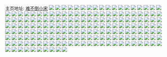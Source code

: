 主页地址: [难不倒小宋](https://weibo.com/u/3720304555) 
![](https://wx4.sinaimg.cn/mw2000/ddbf57ably1h9kxwwbkgvj22802yox6q.jpg) 
![](https://wx4.sinaimg.cn/mw2000/ddbf57ably1h9kxwsl8fgj22802yox6q.jpg) 
![](https://wx4.sinaimg.cn/mw2000/ddbf57ably1h9ifearhb2j22c02jzkjl.jpg) 
![](https://wx4.sinaimg.cn/mw2000/ddbf57ably1h9hijsj7a8j22802yokjm.jpg) 
![](https://wx4.sinaimg.cn/mw2000/ddbf57ably1h9hijq1jtej22802yohdv.jpg) 
![](https://wx4.sinaimg.cn/mw2000/ddbf57ably1h8zvcie8stj20n00q7tav.jpg) 
![](https://wx4.sinaimg.cn/mw2000/ddbf57ably1h8ocmxlhq3j23402c0b2b.jpg) 
![](https://wx4.sinaimg.cn/mw2000/ddbf57ably1h8ocn0g9u2j22802yokjl.jpg) 
![](https://wx4.sinaimg.cn/mw2000/ddbf57ably1h8ocnjdwwvj22802yoe83.jpg) 
![](https://wx4.sinaimg.cn/mw2000/ddbf57ably1h7jlvc24gaj22802yoqv6.jpg) 
![](https://wx4.sinaimg.cn/mw2000/ddbf57ably1h7jlv95ibzj20u0140dsl.jpg) 
![](https://wx4.sinaimg.cn/mw2000/ddbf57ably1h70hvm5u67j22802yox6q.jpg) 
![](https://wx4.sinaimg.cn/mw2000/ddbf57ably1h70hvqk8jcj22802yo1kz.jpg) 
![](https://wx4.sinaimg.cn/mw2000/ddbf57ably1h70hxo1ivrj21hc0u0apj.jpg) 
![](https://wx4.sinaimg.cn/mw2000/ddbf57ably1h6lmfyyrqwj21z40tsdgm.jpg) 
![](https://wx4.sinaimg.cn/mw2000/ddbf57ably1h6c73rv5swj22yo280n7w.jpg) 
![](https://wx4.sinaimg.cn/mw2000/ddbf57ably1h6c73mv5ahj223f2c0x6q.jpg) 
![](https://wx4.sinaimg.cn/mw2000/ddbf57ably1h6c73t5zazj22c0340wgx.jpg) 
![](https://wx4.sinaimg.cn/mw2000/ddbf57ably1h6c76jgoyej21hc0u00y4.jpg) 
![](https://wx4.sinaimg.cn/mw2000/ddbf57ably1h69s64scq7j20n00fy0u4.jpg) 
![](https://wx4.sinaimg.cn/mw2000/ddbf57ably1h69s64bqsvj22c025w4c8.jpg) 
![](https://wx4.sinaimg.cn/mw2000/ddbf57ably1h5xu68mkmqj22802yodpy.jpg) 
![](https://wx4.sinaimg.cn/mw2000/ddbf57ably1h5xu5q4vuxj22c0340b2a.jpg) 
![](https://wx4.sinaimg.cn/mw2000/ddbf57ably1h5xu6c6c23j229g1zdtec.jpg) 
![](https://wx4.sinaimg.cn/mw2000/ddbf57ably1h5xu6jn4hlj23402c0u0z.jpg) 
![](https://wx4.sinaimg.cn/mw2000/ddbf57ably1h5xu6ooaexj23402c04an.jpg) 
![](https://wx4.sinaimg.cn/mw2000/ddbf57ably1h5pm8d0zxgj228030ahdv.jpg) 
![](https://wx4.sinaimg.cn/mw2000/ddbf57ably1h5pm7zs8j4j22yo280x6q.jpg) 
![](https://wx4.sinaimg.cn/mw2000/ddbf57ably1h5pm8gv7y6j22802twhdu.jpg) 
![](https://wx4.sinaimg.cn/mw2000/ddbf57ably1h5a6fvy4ubj22802you0z.jpg) 
![](https://wx4.sinaimg.cn/mw2000/ddbf57ably1h5a6foq11bj22802yox6r.jpg) 
![](https://wx4.sinaimg.cn/mw2000/ddbf57ably1h4em7g1ltcj21o02804qp.jpg) 
![](https://wx4.sinaimg.cn/mw2000/ddbf57ably1h3x08p23baj22bo2c0qv5.jpg) 
![](https://wx4.sinaimg.cn/mw2000/ddbf57ably1h39zw8sm25j20n00q0mzi.jpg) 
![](https://wx4.sinaimg.cn/mw2000/ddbf57ably1h2e52bhd0kj23402c0qv5.jpg) 
![](https://wx4.sinaimg.cn/mw2000/ddbf57ably1h2e52d5hhoj23402c0kjm.jpg) 
![](https://wx4.sinaimg.cn/mw2000/ddbf57ably1h0jzqf9ernj21390m316l.jpg) 
![](https://wx4.sinaimg.cn/mw2000/ddbf57ably1h01khyi2m2j20j40j2n04.jpg) 
![](https://wx4.sinaimg.cn/mw2000/ddbf57ably1gzmnl5soqij23402c07wi.jpg) 
![](https://wx4.sinaimg.cn/mw2000/ddbf57ably1gzfh26tp76j21o02804qp.jpg) 
![](https://wx4.sinaimg.cn/mw2000/ddbf57ably1gysjycq7s7j22c02wnnpe.jpg) 
![](https://wx4.sinaimg.cn/mw2000/ddbf57ably1gyeswqx88qj21o021bnpd.jpg) 
![](https://wx4.sinaimg.cn/mw2000/ddbf57ably1gyet4qyi39j21o01wm000.jpg) 
![](https://wx4.sinaimg.cn/mw2000/ddbf57ably1gy4cqdf9anj20n01170w9.jpg) 
![](https://wx4.sinaimg.cn/mw2000/ddbf57ably1gy0stdcu7fj22801o07wi.jpg) 
![](https://wx4.sinaimg.cn/mw2000/ddbf57ably1gxxxbmaaybj22c0340x6p.jpg) 
![](https://wx4.sinaimg.cn/mw2000/ddbf57ably1gxbz5gaothj20mw175tbc.jpg) 
![](https://wx4.sinaimg.cn/mw2000/ddbf57ably1gxbz5h5zmxj21o0280b29.jpg) 
![](https://wx4.sinaimg.cn/mw2000/ddbf57ably1gwxh012ucdj22c02v9qv6.jpg) 
![](https://wx4.sinaimg.cn/mw2000/ddbf57ably1gw5r94wsenj22801o0kjm.jpg) 
![](https://wx4.sinaimg.cn/mw2000/ddbf57ably1gw5r991yl2j22801o0qv6.jpg) 
![](https://wx4.sinaimg.cn/mw2000/ddbf57ably1gw5s0qn810j22801o0kjm.jpg) 
![](https://wx4.sinaimg.cn/mw2000/ddbf57ably1gw5r9ahx45j22c02ale82.jpg) 
![](https://wx4.sinaimg.cn/mw2000/ddbf57ably1gw5ra8j3nzj22c02euqv5.jpg) 
![](https://wx4.sinaimg.cn/mw2000/ddbf57ably1gw5rbf7sgqj20kg0degmf.jpg) 
![](https://wx4.sinaimg.cn/mw2000/ddbf57ably1gvtxeh95a6j22c0340hdu.jpg) 
![](https://wx4.sinaimg.cn/mw2000/ddbf57ably1gvtxg5pd9sj229w317x6q.jpg) 
![](https://wx4.sinaimg.cn/mw2000/ddbf57ably1gvtxeam15ej22c03407wj.jpg) 
![](https://wx4.sinaimg.cn/mw2000/0043M1ably1gvnb0tpjnsj61i21qgkjl02.jpg) 
![](https://wx4.sinaimg.cn/mw2000/0043M1ably1gvnb0fswytj62c033yx6q02.jpg) 
![](https://wx4.sinaimg.cn/mw2000/0043M1ably1gvnb0phmjvj62801o07wi02.jpg) 
![](https://wx4.sinaimg.cn/mw2000/0043M1ably1gvhj0cd2ilj63402c0npf02.jpg) 
![](https://wx4.sinaimg.cn/mw2000/0043M1ably1gvhj0fjsz2j62801o0qv502.jpg) 
![](https://wx4.sinaimg.cn/mw2000/ddbf57ably1gv19181z2dj22402d9qv5.jpg) 
![](https://wx4.sinaimg.cn/mw2000/0043M1ably1gv191d0da7j62c02n6e8202.jpg) 
![](https://wx4.sinaimg.cn/mw2000/0043M1ably1guwi3rqnsfj61o0280x6q02.jpg) 
![](https://wx4.sinaimg.cn/mw2000/0043M1ably1guwi47uk9dj60lo12i7e702.jpg) 
![](https://wx4.sinaimg.cn/mw2000/0043M1ably1guu6kih6cwj62c0340hdt02.jpg) 
![](https://wx4.sinaimg.cn/mw2000/0043M1ably1gut7fpjungj62da2c0kjm02.jpg) 
![](https://wx4.sinaimg.cn/mw2000/ddbf57ably1gut7fm3jutj22am288hdt.jpg) 
![](https://wx4.sinaimg.cn/mw2000/ddbf57ably1gths2i19kvj21o0280kjm.jpg) 
![](https://wx4.sinaimg.cn/mw2000/ddbf57ably1gths2j767yj227u2df7u3.jpg) 
![](https://wx4.sinaimg.cn/mw2000/ddbf57ably1gths5fscovj228z2zzqv6.jpg) 
![](https://wx4.sinaimg.cn/mw2000/ddbf57ably1gt8lu1k5z4j20k6072gmc.jpg) 
![](https://wx4.sinaimg.cn/mw2000/ddbf57ably1gsvxqbzco4j23402c0qv5.jpg) 
![](https://wx4.sinaimg.cn/mw2000/ddbf57ably1gsvxqijrjwj22801o0u0x.jpg) 
![](https://wx4.sinaimg.cn/mw2000/ddbf57ably1gsvxw238joj21400u0dgu.jpg) 
![](https://wx4.sinaimg.cn/mw2000/ddbf57ably1gsvxql3iiqj22e02bz7wi.jpg) 
![](https://wx4.sinaimg.cn/mw2000/ddbf57ably1gsvxqg89yqj23402c0kjn.jpg) 
![](https://wx4.sinaimg.cn/mw2000/ddbf57ably1gsvxqmly2sj22801o0qv5.jpg) 
![](https://wx4.sinaimg.cn/mw2000/ddbf57ably1gsdc47umidj21ka21me82.jpg) 
![](https://wx4.sinaimg.cn/mw2000/ddbf57ably1gs59gj5r5cj22c0340qv6.jpg) 
![](https://wx4.sinaimg.cn/mw2000/ddbf57ably1grzl32c2vkj21o0280x6p.jpg) 
![](https://wx4.sinaimg.cn/mw2000/ddbf57ably1grzl349bh3j20u012ithz.jpg) 
![](https://wx4.sinaimg.cn/mw2000/ddbf57ably1grzl38rfgdj23401ln4qp.jpg) 
![](https://wx4.sinaimg.cn/mw2000/ddbf57ably1grzl3en569j22801o04qq.jpg) 
![](https://wx4.sinaimg.cn/mw2000/ddbf57ably1grzl3q72mhj23402c0kjn.jpg) 
![](https://wx4.sinaimg.cn/mw2000/ddbf57ably1grzl2vgwoej21o0280u0x.jpg) 
![](https://wx4.sinaimg.cn/mw2000/ddbf57ably1grdg7f2hymj21o0280hdt.jpg) 
![](https://wx4.sinaimg.cn/mw2000/ddbf57ably1grdg7gslbdj22c02fl1kx.jpg) 
![](https://wx4.sinaimg.cn/mw2000/ddbf57ably1grdg8718e9j22c02g81kx.jpg) 
![](https://wx4.sinaimg.cn/mw2000/ddbf57ably1grdgf0ateuj20n008q3z5.jpg) 
![](https://wx4.sinaimg.cn/mw2000/ddbf57ably1gr8vypln8uj23402c04qp.jpg) 
![](https://wx4.sinaimg.cn/mw2000/ddbf57ably1gr2jghf72wj229c27jtzh.jpg) 
![](https://wx4.sinaimg.cn/mw2000/ddbf57ably1gqv06dnq3pj21o0280qv6.jpg) 
![](https://wx4.sinaimg.cn/mw2000/ddbf57ably1gqv06bkkz9j21o02804qr.jpg) 
![](https://wx4.sinaimg.cn/mw2000/ddbf57ably1gqv06h6ontj21o0280qv7.jpg) 
![](https://wx4.sinaimg.cn/mw2000/ddbf57ably1gqpa5c1wppj21o0280e82.jpg) 
![](https://wx4.sinaimg.cn/mw2000/ddbf57ably1gqpa55d45bj21o0280e82.jpg) 
![](https://wx4.sinaimg.cn/mw2000/ddbf57ably1gqpa5dv1rsj21o0280x6p.jpg) 
![](https://wx4.sinaimg.cn/mw2000/ddbf57ably1gqi4r4n71jj20o00peaef.jpg) 
![](https://wx4.sinaimg.cn/mw2000/ddbf57ably1gpbaz7h6e5j22c0340kjl.jpg) 
![](https://wx4.sinaimg.cn/mw2000/ddbf57ably1gpad7ae1dtj22c0340hdu.jpg) 
![](https://wx4.sinaimg.cn/mw2000/ddbf57ably1gpad7b1cejj22c0340h7i.jpg) 
![](https://wx4.sinaimg.cn/mw2000/ddbf57ably1gpad7d26uuj22c03401ky.jpg) 
![](https://wx4.sinaimg.cn/mw2000/ddbf57ably1gpad7fqpm2j226s2x2kjl.jpg) 
![](https://wx4.sinaimg.cn/mw2000/ddbf57ably1goyuiqw3p4j21o02807wj.jpg) 
![](https://wx4.sinaimg.cn/mw2000/ddbf57ably1goyujpzkdoj21o02801kz.jpg) 
![](https://wx4.sinaimg.cn/mw2000/ddbf57ably1gow4dlmlpdj22c0340e2b.jpg) 
![](https://wx4.sinaimg.cn/mw2000/ddbf57ably1gorrkym3aej21o0280hdu.jpg) 
![](https://wx4.sinaimg.cn/mw2000/ddbf57ably1gns2ub98amj22c03401kz.jpg) 
![](https://wx4.sinaimg.cn/mw2000/ddbf57ably1glvnvoreftj21o02801kz.jpg) 
![](https://wx4.sinaimg.cn/mw2000/ddbf57ably1gjkeeubulbj21f31bc1kx.jpg) 
![](https://wx4.sinaimg.cn/mw2000/ddbf57ably1gjkeelo8pyj21e817gaz6.jpg) 
![](https://wx4.sinaimg.cn/mw2000/ddbf57ably1gj8wwi3bqrj22801o0b29.jpg) 
![](https://wx4.sinaimg.cn/mw2000/ddbf57ably1gj8wwhhxp5j22801o07wh.jpg) 
![](https://wx4.sinaimg.cn/mw2000/ddbf57ably1gj5bez6aenj227k2y37wl.jpg) 
![](https://wx4.sinaimg.cn/mw2000/ddbf57ably1gj5be27rm1j22782xne85.jpg) 
![](https://wx4.sinaimg.cn/mw2000/ddbf57ably1gj2p5ig4ptj23402c04k9.jpg) 
![](https://wx4.sinaimg.cn/mw2000/ddbf57ably1gixzjdkauyj21o02807wi.jpg) 
![](https://wx4.sinaimg.cn/mw2000/ddbf57ably1ghn83x2hhlj22c0340u0x.jpg) 
![](https://wx4.sinaimg.cn/mw2000/ddbf57ably1ghhaz0k4llj22801o04qs.jpg) 
![](https://wx4.sinaimg.cn/mw2000/ddbf57ably1ghhayy7kdkj22801o0u0z.jpg) 
![](https://wx4.sinaimg.cn/mw2000/ddbf57ably1ghhaz3doubj22801o0b2a.jpg) 
![](https://wx4.sinaimg.cn/mw2000/ddbf57ably1ghhaz75s00j23402c0hdv.jpg) 
![](https://wx4.sinaimg.cn/mw2000/ddbf57ably1ghhaz4pv5ej22801o0kjl.jpg) 
![](https://wx4.sinaimg.cn/mw2000/ddbf57ably1ghhaz983cdj22c0340qv5.jpg) 
![](https://wx4.sinaimg.cn/mw2000/ddbf57ably1ggwimhk53rj22c0340b2a.jpg) 
![](https://wx4.sinaimg.cn/mw2000/ddbf57ably1ggqs9gwglaj21m21z11ky.jpg) 
![](https://wx4.sinaimg.cn/mw2000/ddbf57ably1ggqs9atnp0j22801o0x6q.jpg) 
![](https://wx4.sinaimg.cn/mw2000/ddbf57ably1ggqs9j1gnnj21o0280hdu.jpg) 
![](https://wx4.sinaimg.cn/mw2000/ddbf57ably1ggqs9d0sibj21o02801kz.jpg) 
![](https://wx4.sinaimg.cn/mw2000/ddbf57ably1ggqsdawtjkj21nq1jtnpd.jpg) 
![](https://wx4.sinaimg.cn/mw2000/ddbf57ably1ggqs9fb2nhj21o02801kz.jpg) 
![](https://wx4.sinaimg.cn/mw2000/ddbf57ably1ggpkvelpp8j21o02807wh.jpg) 
![](https://wx4.sinaimg.cn/mw2000/ddbf57ably1gfso8mrggqj21i02004qp.jpg) 
![](https://wx4.sinaimg.cn/mw2000/ddbf57ably1gfjkgujymfj22801o0e81.jpg) 
![](https://wx4.sinaimg.cn/mw2000/ddbf57ably1gfaljrqy7jj22c02c0npf.jpg) 
![](https://wx4.sinaimg.cn/mw2000/ddbf57ably1gf53b7phmfj22801o0u0x.jpg) 
![](https://wx4.sinaimg.cn/mw2000/ddbf57ably1gek87m8yr9j21o0280npd.jpg) 
![](https://wx4.sinaimg.cn/mw2000/ddbf57ably1gek87nls23j22801o0x6p.jpg) 
![](https://wx4.sinaimg.cn/mw2000/ddbf57ably1gdzf5hgqnsj2280280u0z.jpg) 
![](https://wx4.sinaimg.cn/mw2000/ddbf57ably1gdzf5kcovfj2280280x6r.jpg) 
![](https://wx4.sinaimg.cn/mw2000/ddbf57ably1gdqxlc1ppij22801o07wi.jpg) 
![](https://wx4.sinaimg.cn/mw2000/ddbf57ably1gd1k5qfntej21vo0v94qr.jpg) 
![](https://wx4.sinaimg.cn/mw2000/ddbf57ably1gc5m7tetljj20ft0ftq4m.jpg) 
![](https://wx4.sinaimg.cn/mw2000/ddbf57ably1gbylx8ucy8j20j60pkjuo.jpg) 
![](https://wx4.sinaimg.cn/mw2000/ddbf57ably1gajq1l6tqhj22801o07wj.jpg) 
![](https://wx4.sinaimg.cn/mw2000/ddbf57ably1gajq1nmxcgj22wo1mv1ky.jpg) 
![](https://wx4.sinaimg.cn/mw2000/ddbf57ably1gajq1pkm50j22yk1d8x6p.jpg) 
![](https://wx4.sinaimg.cn/mw2000/ddbf57ably1gajq1siz28j22801o0qv6.jpg) 
![](https://wx4.sinaimg.cn/mw2000/ddbf57ably1gajq22i5o8j22801o0e82.jpg) 
![](https://wx4.sinaimg.cn/mw2000/ddbf57ably1gajq1untz9j22801o07wh.jpg) 
![](https://wx4.sinaimg.cn/mw2000/ddbf57ably1g9ms1imh0yj227u1o07wh.jpg) 
![](https://wx4.sinaimg.cn/mw2000/ddbf57ably1g9750k4ljuj20v91a50ww.jpg) 
![](https://wx4.sinaimg.cn/mw2000/ddbf57ably1g8pmxunczrj21o01o0e81.jpg) 
![](https://wx4.sinaimg.cn/mw2000/ddbf57ably1g84ycy8z7oj227u1o0x6p.jpg) 
![](https://wx4.sinaimg.cn/mw2000/ddbf57ably1g84ycuzqfij227u1o01ky.jpg) 
![](https://wx4.sinaimg.cn/mw2000/ddbf57ably1g84ygfg873j227u1o0x6p.jpg) 
![](https://wx4.sinaimg.cn/mw2000/ddbf57ably1g7la6bhpkjj222p24ix6p.jpg) 
![](https://wx4.sinaimg.cn/mw2000/ddbf57ably1g7la696lo7j21zj1w5e81.jpg) 
![](https://wx4.sinaimg.cn/mw2000/ddbf57ably1g4dsvvdlxej21o02804qp.jpg) 
![](https://wx4.sinaimg.cn/mw2000/ddbf57ably1fzz3k0ym4mj22c02c0k9d.jpg) 
![](https://wx4.sinaimg.cn/mw2000/ddbf57ably1fykjmsa544j22c02c01kx.jpg) 
![](https://wx4.sinaimg.cn/mw2000/ddbf57ably1fx7e6exkq8j21hc0u0whe.jpg) 
![](https://wx4.sinaimg.cn/mw2000/ddbf57ably1fw16pn6ksaj22c02c0x6p.jpg) 
![](https://wx4.sinaimg.cn/mw2000/ddbf57ably1fut2s48nrkj22c02c0hdt.jpg) 
![](https://wx4.sinaimg.cn/mw2000/ddbf57ably1fut2s5akjyj22c02c04qq.jpg) 
![](https://wx4.sinaimg.cn/mw2000/ddbf57ably1fut2s67zofj22c02c0x6p.jpg) 
![](https://wx4.sinaimg.cn/mw2000/ddbf57ably1fut2s7dwhgj22c02c0hdt.jpg) 
![](https://wx4.sinaimg.cn/mw2000/ddbf57ably1ftvjdir9czj22c0340b2a.jpg) 
![](https://wx4.sinaimg.cn/mw2000/ddbf57ably1fsserw7fe5j20ku0z5ndw.jpg) 
![](https://wx4.sinaimg.cn/mw2000/ddbf57ably1fshz6fas3vj22c0340e81.jpg) 
![](https://wx4.sinaimg.cn/mw2000/ddbf57ably1fshz6g9h6uj218r1dy48a.jpg) 
![](https://wx4.sinaimg.cn/mw2000/ddbf57ably1frlm3m8miij22c02c0qv6.jpg) 
![](https://wx4.sinaimg.cn/mw2000/ddbf57ably1frbqp7c3b5j21120ku7nm.jpg) 
![](https://wx4.sinaimg.cn/mw2000/ddbf57ably1fquuajjqktj22c0340x6p.jpg) 
![](https://wx4.sinaimg.cn/mw2000/ddbf57ably1fqg03nnsbhj20ku0ku0x4.jpg) 
